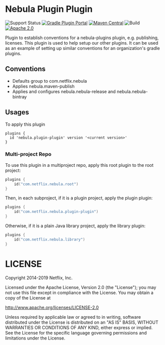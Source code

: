 Nebula Plugin Plugin
====================

![Support Status](https://img.shields.io/badge/nebula-active-green.svg)
[![Gradle Plugin Portal](https://img.shields.io/maven-metadata/v/https/plugins.gradle.org/m2/com.netflix.nebula/nebula-plugin-plugin/maven-metadata.xml.svg?label=gradlePluginPortal)](https://plugins.gradle.org/plugin/nebula.plugin-plugin)
[![Maven Central](https://img.shields.io/maven-central/v/com.netflix.nebula/nebula-plugin-plugin)](https://maven-badges.herokuapp.com/maven-central/com.netflix.nebula/nebula-plugin-plugin)
![Build](https://github.com/nebula-plugins/nebula-plugin-plugin/actions/workflows/nebula.yml/badge.svg)
[![Apache 2.0](https://img.shields.io/github/license/nebula-plugins/nebula-hollpluginow-plugin.svg)](http://www.apache.org/licenses/LICENSE-2.0)

Plugin to establish conventions for a nebula-plugins plugin, e.g. publishing, licenses. This plugin is used to help setup our other plugins. It can be used as an example of setting up similar conventions for an organization's gradle plugins.


Conventions
-----------
* Defaults group to com.netflix.nebula
* Applies nebula.maven-publish
* Applies and configures nebula.nebula-release and nebula.nebula-bintray

Usages
-----------

To apply this plugin 


    plugins {
      id 'nebula.plugin-plugin' version '<current version>'
    }


### Multi-project Repo

To use this plugin in a multiproject repo, apply this root plugin to the root project:
```kotlin
plugins {
    id("com.netflix.nebula.root")
}
```
Then, in each subproject, if it is a plugin project, apply the plugin plugin:
```kotlin
plugins {
    id("com.netflix.nebula.plugin-plugin")
}
```
Otherwise, if it is a plain Java library project, apply the library plugin:
```kotlin
plugins {
    id("com.netflix.nebula.library")
}
```

LICENSE
=======

Copyright 2014-2019 Netflix, Inc.

Licensed under the Apache License, Version 2.0 (the "License");
you may not use this file except in compliance with the License.
You may obtain a copy of the License at

<http://www.apache.org/licenses/LICENSE-2.0>

Unless required by applicable law or agreed to in writing, software
distributed under the License is distributed on an "AS IS" BASIS,
WITHOUT WARRANTIES OR CONDITIONS OF ANY KIND, either express or implied.
See the License for the specific language governing permissions and
limitations under the License.
